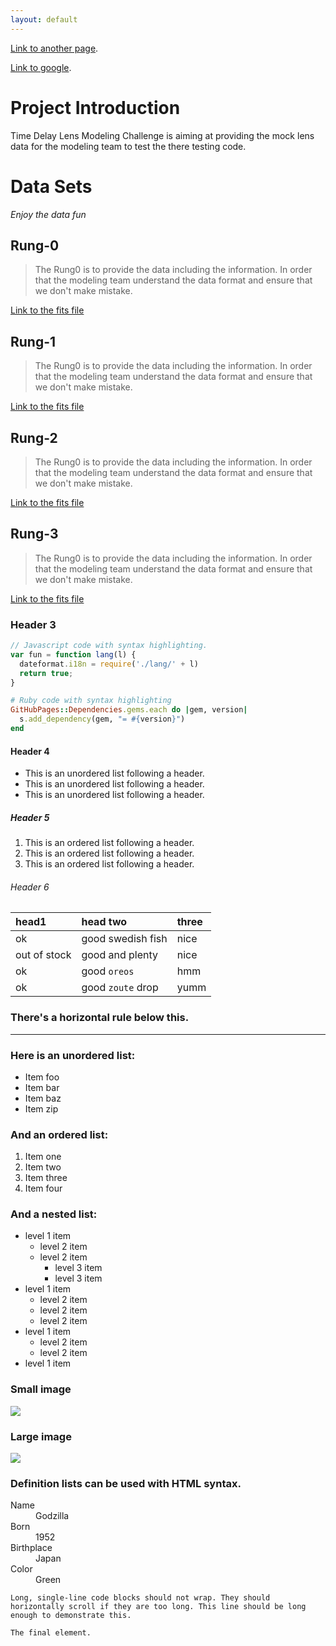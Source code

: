 ```yaml
---
layout: default
---
```



[Link to another page](another-page).

[Link to google](./_layouts/default).


# [](#Introduction)Project Introduction

Time Delay Lens Modeling Challenge is aiming at providing the mock lens data for the modeling team to test the there testing code.

# [](#Data-sets)Data Sets
_Enjoy the data fun_

## [](#Rung-0)Rung-0

> The Rung0 is to provide the data including the information. In order that the modeling team understand the data format and ensure that we don't make mistake.

[Link to the fits file](imoutpt_7.fits)

## [](#Rung-1)Rung-1

> The Rung0 is to provide the data including the information. In order that the modeling team understand the data format and ensure that we don't make mistake.

[Link to the fits file](imoutpt_7.fits)

## [](#Rung-2)Rung-2

> The Rung0 is to provide the data including the information. In order that the modeling team understand the data format and ensure that we don't make mistake.

[Link to the fits file](imoutpt_7.fits)

## [](#Rung-3)Rung-3

> The Rung0 is to provide the data including the information. In order that the modeling team understand the data format and ensure that we don't make mistake.

[Link to the fits file](imoutpt_7.fits)

### [](#header-3)Header 3

```js
// Javascript code with syntax highlighting.
var fun = function lang(l) {
  dateformat.i18n = require('./lang/' + l)
  return true;
}
```

```ruby
# Ruby code with syntax highlighting
GitHubPages::Dependencies.gems.each do |gem, version|
  s.add_dependency(gem, "= #{version}")
end
```

#### [](#header-4)Header 4

*   This is an unordered list following a header.
*   This is an unordered list following a header.
*   This is an unordered list following a header.

##### [](#header-5)Header 5

1.  This is an ordered list following a header.
2.  This is an ordered list following a header.
3.  This is an ordered list following a header.

###### [](#header-6)Header 6

| head1        | head two          | three |
|:-------------|:------------------|:------|
| ok           | good swedish fish | nice  |
| out of stock | good and plenty   | nice  |
| ok           | good `oreos`      | hmm   |
| ok           | good `zoute` drop | yumm  |

### There's a horizontal rule below this.

* * *

### Here is an unordered list:

*   Item foo
*   Item bar
*   Item baz
*   Item zip

### And an ordered list:

1.  Item one
1.  Item two
1.  Item three
1.  Item four

### And a nested list:

- level 1 item
  - level 2 item
  - level 2 item
    - level 3 item
    - level 3 item
- level 1 item
  - level 2 item
  - level 2 item
  - level 2 item
- level 1 item
  - level 2 item
  - level 2 item
- level 1 item

### Small image

![](https://assets-cdn.github.com/images/icons/emoji/octocat.png)

### Large image

![](https://guides.github.com/activities/hello-world/branching.png)


### Definition lists can be used with HTML syntax.

<dl>
<dt>Name</dt>
<dd>Godzilla</dd>
<dt>Born</dt>
<dd>1952</dd>
<dt>Birthplace</dt>
<dd>Japan</dd>
<dt>Color</dt>
<dd>Green</dd>
</dl>

```
Long, single-line code blocks should not wrap. They should horizontally scroll if they are too long. This line should be long enough to demonstrate this.
```

```
The final element.
```
